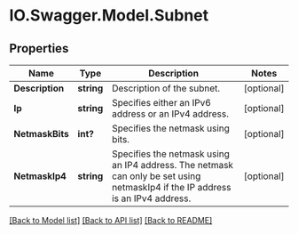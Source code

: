 # IO.Swagger.Model.Subnet
## Properties

Name | Type | Description | Notes
------------ | ------------- | ------------- | -------------
**Description** | **string** | Description of the subnet. | [optional] 
**Ip** | **string** | Specifies either an IPv6 address or an IPv4 address. | [optional] 
**NetmaskBits** | **int?** | Specifies the netmask using bits. | [optional] 
**NetmaskIp4** | **string** | Specifies the netmask using an IP4 address. The netmask can only be set using netmaskIp4 if the IP address is an IPv4 address. | [optional] 

[[Back to Model list]](../README.md#documentation-for-models) [[Back to API list]](../README.md#documentation-for-api-endpoints) [[Back to README]](../README.md)

